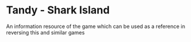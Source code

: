 # Tandy - Shark Island
An information resource of the game which can be used as a reference in reversing this and similar games
